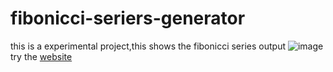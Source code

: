 # fibonicci-seriers-generator
this is a experimental project,this shows the fibonicci series output
![image](https://github.com/user-attachments/assets/f22e5f09-afac-4dbc-8db7-3ccac6a12aff)
 try the [website](https://github.com/blue-clouds4/fibonicci-seriers-genrator) 
